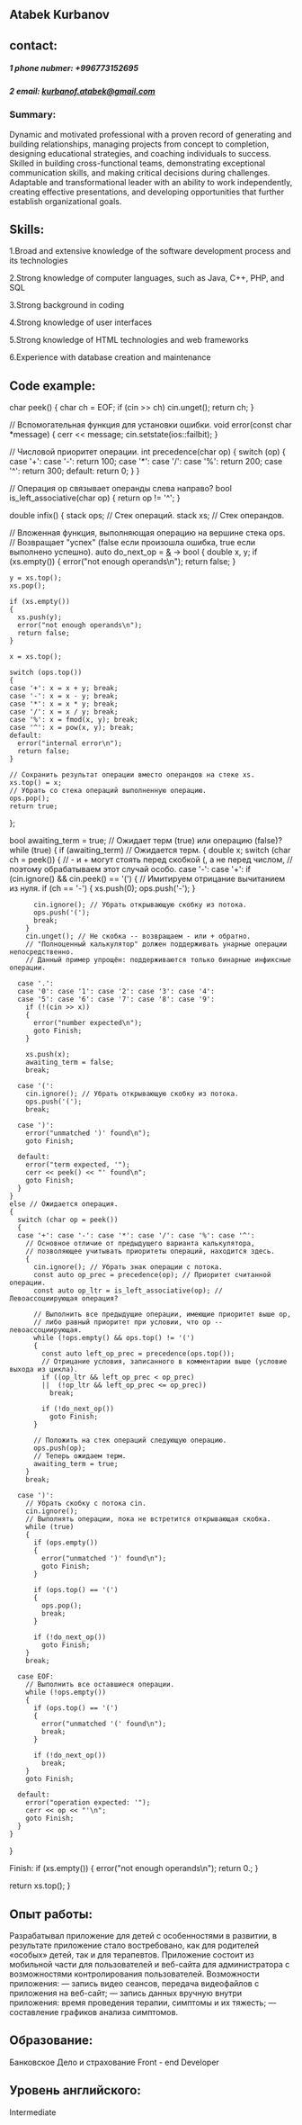 ## Atabek Kurbanov
## contact:
##### *1 phone nubmer: +996773152695*
##### *2 email: kurbanof.atabek@gmail.com*
### Summary:
Dynamic and motivated professional with a proven record of generating and building relationships, managing projects from concept to completion, designing educational strategies, and coaching individuals to success. Skilled in building cross-functional teams, demonstrating exceptional communication skills, and making critical decisions during challenges. Adaptable and transformational leader with an ability to work independently, creating effective presentations, and developing opportunities that further establish organizational goals.

## Skills: 
1.Broad and extensive knowledge of the software development process and its technologies

2.Strong knowledge of computer languages, such as Java, C++, PHP, and SQL

3.Strong background in coding

4.Strong knowledge of user interfaces

5.Strong knowledge of HTML technologies and web frameworks

6.Experience with database creation and maintenance

## Code example:
char peek()
{
  char ch = EOF;
  if (cin >> ch)
    cin.unget();
  return ch;
}

// Вспомогательная функция для установки ошибки.
void error(const char *message)
{
  cerr << message;
  cin.setstate(ios::failbit);
}

// Числовой приоритет операции.
int precedence(char op)
{
  switch (op)
  {
  case '+': case '-': return 100;
  case '*': case '/': case '%': return 200;
  case '^': return 300;
  default: return 0;
  }
}

// Операция op связывает операнды слева направо?
bool is_left_associative(char op)
{
  return op != '^';
}


double infix()
{
  stack<char> ops;  // Стек операций.
  stack<double> xs; // Стек операндов.

  // Вложенная функция, выполняющая операцию на вершине стека ops.
  // Возвращает "успех" (false если произошла ошибка, true если выполнено успешно).
  auto do_next_op = [&]() -> bool
  {
    double x, y;
    if (xs.empty())
    {
      error("not enough operands\n");
      return false;
    }

    y = xs.top();
    xs.pop();

    if (xs.empty())
    {
      xs.push(y);
      error("not enough operands\n");
      return false;
    }

    x = xs.top();

    switch (ops.top())
    {
    case '+': x = x + y; break;
    case '-': x = x - y; break;
    case '*': x = x * y; break;
    case '/': x = x / y; break;
    case '%': x = fmod(x, y); break;
    case '^': x = pow(x, y); break;
    default:
      error("internal error\n");
      return false;
    }

    // Сохранить результат операции вместо операндов на стеке xs.
    xs.top() = x;
    // Убрать со стека операций выполненную операцию.
    ops.pop();
    return true;
  };


  bool awaiting_term = true; // Ожидает терм (true) или операцию (false)?
  while (true)
  {
    if (awaiting_term) // Ожидается терм.
    {
      double x;
      switch (char ch = peek())
      {
      // - и + могут стоять перед скобкой (, а не перед числом,
      // поэтому обрабатываем этот случай особо.
      case '-': case '+':
        if (cin.ignore() && cin.peek() == '(')
        {
          // Имитируем отрицание вычитанием из нуля.
          if (ch == '-')
          {
            xs.push(0);
            ops.push('-');
          }
          
          cin.ignore(); // Убрать открывающую скобку из потока.
          ops.push('(');
          break;
        }
        cin.unget(); // Не скобка -- возвращаем - или + обратно.
        // "Полноценный калькулятор" должен поддерживать унарные операции непосредственно.
        // Данный пример упрощён: поддерживаются только бинарные инфиксные операции.
      
      case '.':
      case '0': case '1': case '2': case '3': case '4':
      case '5': case '6': case '7': case '8': case '9':
        if (!(cin >> x))
        {
          error("number expected\n");
          goto Finish;
        }
        
        xs.push(x);
        awaiting_term = false;
        break;

      case '(':
        cin.ignore(); // Убрать открывающую скобку из потока.
        ops.push('(');
        break;

      case ')':
        error("unmatched ')' found\n");
        goto Finish;

      default:
        error("term expected, '");
        cerr << peek() << "' found\n";
        goto Finish;
      }
    }
    else // Ожидается операция.
    {
      switch (char op = peek())
      {
      case '+': case '-': case '*': case '/': case '%': case '^':
        // Основное отличие от предыдущего варианта калькулятора,
        // позволяющее учитывать приоритеты операций, находится здесь.
        {
          cin.ignore(); // Убрать знак операции с потока.
          const auto op_prec = precedence(op); // Приоритет считанной операции.
          const auto op_ltr = is_left_associative(op); // Левоассоциирующая операция?

          // Выполнить все предыдущие операции, имеющие приоритет выше op,
          // либо равный приоритет при условии, что op -- левоассоциирующая.
          while (!ops.empty() && ops.top() != '(')
          {
            const auto left_op_prec = precedence(ops.top());
            // Отрицание условия, записанного в комментарии выше (условие выхода из цикла).
            if ((op_ltr && left_op_prec < op_prec)
            ||  (!op_ltr && left_op_prec <= op_prec))
              break;
            
            if (!do_next_op())
              goto Finish;
          }

          // Положить на стек операций следующую операцию.
          ops.push(op);
          // Теперь ожидаем терм.
          awaiting_term = true;
        }
        break;

      case ')':
        // Убрать скобку с потока cin.
        cin.ignore();
        // Выполнять операции, пока не встретится открывающая скобка.
        while (true)
        {
          if (ops.empty())
          {
            error("unmatched ')' found\n");
            goto Finish;
          }

          if (ops.top() == '(')
          {
            ops.pop();
            break;
          }

          if (!do_next_op())
            goto Finish;
        }
        break;

      case EOF:
        // Выполнить все оставшиеся операции.
        while (!ops.empty())
        {
          if (ops.top() == '(')
          {
            error("unmatched '(' found\n");
            break;
          }

          if (!do_next_op())
            break;
        }
        goto Finish;

      default:
        error("operation expected: '");
        cerr << op << "'\n";
        goto Finish;
      }
    }
  }

Finish:
  if (xs.empty())
  {
    error("not enough operands\n");
    return 0.;
  }

  return xs.top();
}
## Опыт работы:
Разрабатывал приложение для детей с особенностями в развитии, в результате приложение стало востребовано, как для родителей «особых» детей, так и для терапевтов. Приложение состоит из мобильной части для пользователей и веб-сайта для администратора с возможностями контролирования пользователей.
Возможности приложения:
— запись видео сеансов, передача видеофайлов с приложения на веб-сайт;
— запись данных вручную внутри приложения: время проведения терапии, симптомы и их тяжесть;
— составление графиков анализа симптомов.

## Образование: 
Банковское Дело и страхование 
Front - end Developer

## Уровень английского:
Intermediate